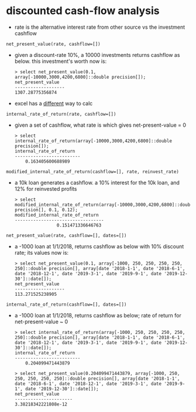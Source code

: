 # discounted cash-flow analysis

- rate is the alternative interest rate from other source vs the investment cashflow

`net_present_value(rate, cashflow=[])`

<!--
> create or replace function net_present_value(
>   rate double precision,
>   cashflow double precision[])
> returns double precision as $$
>   import numpy as np
>   return np.npv(rate, cashflow)
> $$ language plpython3u;

> create or replace function net_present_value(
>   rate double precision[],
>   cashflow double precision[])
> returns double precision as $$
>   import numpy as np
>   return [np.npv(r, cashflow) for r in rate]
> $$ language plpython3u;
-->

- given a discount-rate 10%, a 10000 investments returns cashflow as below. this investment's worth now is:
    ```
    > select net_present_value(0.1, array[-10000,3000,4200,6800]::double precision[]);
    net_present_value
    -------------------
    1307.28775356874
    ```
- excel has a [different](https://feasibility.pro/npv-calculation-in-excel-numbers-not-match/) way to calc

`internal_rate_of_return(rate, cashflow=[])`
<!--
> create or replace function internal_rate_of_return(
>   cashflow double precision[])
> returns double precision as $$
>   import numpy as np
>   return np.irr(cashflow)
> $$ language plpython3u;
-->

- given a set of cashflow, what rate is which gives net-present-value = 0
    ```
    > select internal_rate_of_return(array[-10000,3000,4200,6800]::double precision[]);
    internal_rate_of_return
    -------------------------
        0.163405600688989
    ```

`modified_internal_rate_of_return(cashflow=[], rate, reinvest_rate)`
<!--
> create or replace function modified_internal_rate_of_return(
>   cashflow double precision[],
>   rate double precision,     -- rate on cashflow
>   reinvest_rate double precision) -- rate on cashflow reinvestment
> returns double precision as $$
>   import numpy as np
>   return np.mirr(cashflow, rate, reinvest_rate)
> $$ language plpython3u;
-->

- a 10k loan generates a cashflow. a 10% interest for the 10k loan, and 12% for reinvested profits
    ```
    > select modified_internal_rate_of_return(array[-10000,3000,4200,6800]::double precision[], 0.1, 0.12);
    modified_internal_rate_of_return
    ----------------------------------
                    0.151471336646763
    ```



`net_present_value(rate, cashflow=[], dates=[])`

<!--
ref: https://stackoverflow.com/questions/8919718/financial-python-library-that-has-xirr-and-xnpv-function

> create or replace function net_present_value(
>   rate double precision,
>   cashflow double precision[],
>   dates date[] )
> returns double precision as $$
>   import datetime
>   if rate <= -1.0:
>       return float('inf')
>   date_vals = list(map(lambda x: datetime.datetime.strptime(x,'%Y-%m-%d').date(), dates))
>   d0 = date_vals[0]
>   return sum([ vi / (1.0 + rate) ** ((di - d0).days / 365) for vi, di in zip(cashflow, date_vals)])
> $$ language plpython3u;
-->

- a -1000 loan at 1/1/2018, returns cashflow as below with 10% discount rate; its values now is:
    ```
    > select net_present_value(0.1, array[-1000, 250, 250, 250, 250, 250]::double precision[], array[date '2018-1-1', date '2018-6-1', date '2018-12-1', date '2019-3-1', date '2019-9-1', date '2019-12-30']::date[]);
    net_present_value
    -------------------
    113.271525238905
    ```

`internal_rate_of_return(cashflow=[], dates=[])`

<!--
> create or replace function internal_rate_of_return(
>   cashflow double precision[],
>   dates date[] )
> returns double precision as $$
>   import scipy.optimize
>   import datetime
>   date_vals = list(map(lambda x: datetime.datetime.strptime(x,'%Y-%m-%d').date(), dates))

>   def xnpv (rate, casflow, dates):
>       if rate <= -1.0:
>           return float('inf')
>       d0 = date_vals[0]
>       return sum([ vi / (1.0 + rate) ** ((di - d0).days / 365) for vi, di in zip(cashflow, dates)])

>   try:
>       return scipy.optimize.newton(lambda r: xnpv(r, cashflow, date_vals), 0.0)
>   except RuntimeError:    # Failed to converge?
>       return scipy.optimize.brentq(lambda r: xnpv(r, cashflow, date_vals), -1.0, 1e10)

> $$ language plpython3u;
-->

- a -1000 loan at 1/1/2018, returns cashflow as below; rate of return for net-present-value ~ 0
    ```
    > select internal_rate_of_return(array[-1000, 250, 250, 250, 250, 250]::double precision[], array[date '2018-1-1', date '2018-6-1', date '2018-12-1', date '2019-3-1', date '2019-9-1', date '2019-12-30']::date[]);
    internal_rate_of_return
    -------------------------
        0.204099471443879

    > select net_present_value(0.204099471443879, array[-1000, 250, 250, 250, 250, 250]::double precision[], array[date '2018-1-1', date '2018-6-1', date '2018-12-1', date '2019-3-1', date '2019-9-1', date '2019-12-30']::date[]);
    net_present_value
    ----------------------
    3.38218342221808e-12
    ```
